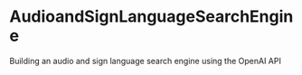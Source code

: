 # AudioandSignLanguageSearchEngine
Building an audio and sign language search engine using the OpenAI API
